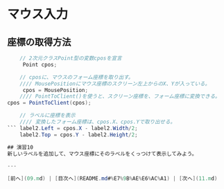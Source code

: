 # マウス入力

## 座標の取得方法
```cs
    // 2次元クラスPoint型の変数cposを宣言
　　　Point cpos;

    // cposに、マウスのフォーム座標を取り出す。
    //// MousePositionにマウス座標のスクリーン左上からのX、Yが入っている。
     cpos = MousePosition;
    //// PointToClient()を使うと、スクリーン座標を、フォーム座標に変換できる。
cpos = PointToClient(cpos);

    // ラベルに座標を表示
    //// 変換したフォーム座標は、cpos.X、cpos.Yで取り出せる。
``` label2.Left = cpos.X - label2.Width/2;
    label2.Top = cpos.Y - label2.Height/2;

## 演習10
新しいラベルを追加して、マウス座標にそのラベルをくっつけて表示してみよう。

---

[前へ](09.md) | [目次へ](README.md#%E7%9B%AE%E6%AC%A1) | [次へ](11.md)
